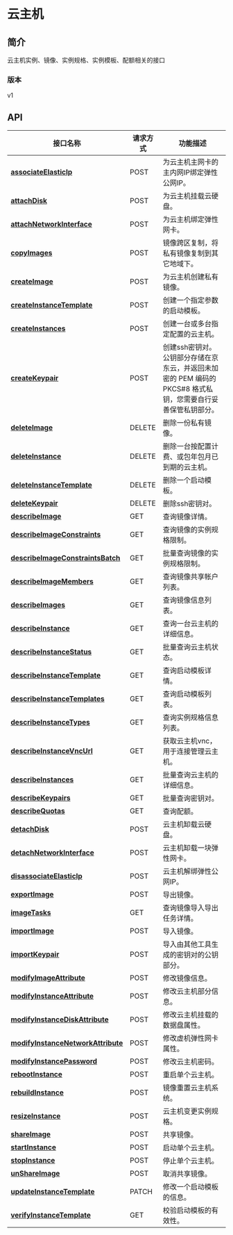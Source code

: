 # 云主机


## 简介
云主机实例、镜像、实例规格、实例模板、配额相关的接口


### 版本
v1


## API
|接口名称|请求方式|功能描述|
|---|---|---|
|[**associateElasticIp**](https://docs.jdcloud.com/cn/virtual-machines/api/associateelasticip?content=API)|POST|为云主机主网卡的主内网IP绑定弹性公网IP。<br>
|[**attachDisk**](https://docs.jdcloud.com/cn/virtual-machines/api/attachdisk?content=API)|POST|为云主机挂载云硬盘。<br>|
|[**attachNetworkInterface**](https://docs.jdcloud.com/cn/virtual-machines/api/attachnetworkinterface?content=API)|POST|为云主机绑定弹性网卡。<br>|
|[**copyImages**](https://docs.jdcloud.com/cn/virtual-machines/api/copyimages?content=API)|POST|镜像跨区复制，将私有镜像复制到其它地域下。<br>|
|[**createImage**](https://docs.jdcloud.com/cn/virtual-machines/api/createimage?content=API)|POST|为云主机创建私有镜像。<br>|
|[**createInstanceTemplate**](https://docs.jdcloud.com/cn/virtual-machines/api/createinstancetemplate?content=API)|POST|创建一个指定参数的启动模板。<br>|
|[**createInstances**](https://docs.jdcloud.com/cn/virtual-machines/api/createinstances?content=API)|POST|创建一台或多台指定配置的云主机。<br>|
|[**createKeypair**](https://docs.jdcloud.com/cn/virtual-machines/api/createkeypair?content=API)|POST|创建ssh密钥对。公钥部分存储在京东云，并返回未加密的 PEM 编码的 PKCS#8 格式私钥，您需要自行妥善保管私钥部分。<br>|
|[**deleteImage**](https://docs.jdcloud.com/cn/virtual-machines/api/deleteimage?content=API)|DELETE|删除一份私有镜像。<br>|
|[**deleteInstance**](https://docs.jdcloud.com/cn/virtual-machines/api/deleteinstance?content=API)|DELETE|删除一台按配置计费、或包年包月已到期的云主机。<br>|
|[**deleteInstanceTemplate**](https://docs.jdcloud.com/cn/virtual-machines/api/deleteinstancetemplate?content=API)|DELETE|删除一个启动模板。<br>|
|[**deleteKeypair**](https://docs.jdcloud.com/cn/virtual-machines/api/deletekeypair?content=API)|DELETE|删除ssh密钥对。<br>|
|[**describeImage**](https://docs.jdcloud.com/cn/virtual-machines/api/describeimage?content=API)|GET|查询镜像详情。<br>|
|[**describeImageConstraints**](https://docs.jdcloud.com/cn/virtual-machines/api/describeimageconstraints?content=API)|GET|查询镜像的实例规格限制。<br>|
|[**describeImageConstraintsBatch**](https://docs.jdcloud.com/cn/virtual-machines/api/describeimageconstraintsbatch?content=API)|GET|批量查询镜像的实例规格限制。<br>|
|[**describeImageMembers**](https://docs.jdcloud.com/cn/virtual-machines/api/describeimagemembers?content=API)|GET|查询镜像共享帐户列表。<br>|
|[**describeImages**](https://docs.jdcloud.com/cn/virtual-machines/api/describeimages?content=API)|GET|查询镜像信息列表。<br>|
|[**describeInstance**](https://docs.jdcloud.com/cn/virtual-machines/api/describeinstance?content=API)|GET|查询一台云主机的详细信息。<br>|
|[**describeInstanceStatus**](https://docs.jdcloud.com/cn/virtual-machines/api/describeinstancestatus?content=API)|GET|批量查询云主机状态。<br>|
|[**describeInstanceTemplate**](https://docs.jdcloud.com/cn/virtual-machines/api/describeinstancetemplate?content=API)|GET|查询启动模板详情。<br>|
|[**describeInstanceTemplates**](https://docs.jdcloud.com/cn/virtual-machines/api/describeinstancetemplates?content=API)|GET|查询启动模板列表。<br>|
|[**describeInstanceTypes**](https://docs.jdcloud.com/cn/virtual-machines/api/describeinstancetypes?content=API)|GET|查询实例规格信息列表。<br>|
|[**describeInstanceVncUrl**](https://docs.jdcloud.com/cn/virtual-machines/api/describeinstancevncurl?content=API)|GET|获取云主机vnc，用于连接管理云主机。<br>|
|[**describeInstances**](https://docs.jdcloud.com/cn/virtual-machines/api/describeinstances?content=API)|GET|批量查询云主机的详细信息。<br>|
|[**describeKeypairs**](https://docs.jdcloud.com/cn/virtual-machines/api/describekeypairs?content=API)|GET|批量查询密钥对。<br>|
|[**describeQuotas**](https://docs.jdcloud.com/cn/virtual-machines/api/describequotas?content=API)|GET|查询配额。<br>|
|[**detachDisk**](https://docs.jdcloud.com/cn/virtual-machines/api/detachdisk?content=API)|POST|云主机缷载云硬盘。<br>|
|[**detachNetworkInterface**](https://docs.jdcloud.com/cn/virtual-machines/api/detachnetworkinterface?content=API)|POST|云主机缷载一块弹性网卡。<br>|
|[**disassociateElasticIp**](https://docs.jdcloud.com/cn/virtual-machines/api/disassociateelasticip?content=API)|POST|云主机解绑弹性公网IP。<br>|
|[**exportImage**](https://docs.jdcloud.com/cn/virtual-machines/api/exportimage?content=API)|POST|导出镜像。<br>|
|[**imageTasks**](https://docs.jdcloud.com/cn/virtual-machines/api/imagetasks?content=API)|GET|查询镜像导入导出任务详情。<br>|
|[**importImage**](https://docs.jdcloud.com/cn/virtual-machines/api/importimage?content=API)|POST|导入镜像。<br>|
|[**importKeypair**](https://docs.jdcloud.com/cn/virtual-machines/api/importkeypair?content=API)|POST|导入由其他工具生成的密钥对的公钥部分。<br>|
|[**modifyImageAttribute**](https://docs.jdcloud.com/cn/virtual-machines/api/modifyimageattribute?content=API)|POST|修改镜像信息。<br>|
|[**modifyInstanceAttribute**](https://docs.jdcloud.com/cn/virtual-machines/api/modifyinstanceattribute?content=API)|POST|修改云主机部分信息。<br>|
|[**modifyInstanceDiskAttribute**](https://docs.jdcloud.com/cn/virtual-machines/api/modifyinstancediskattribute?content=API)|POST|修改云主机挂载的数据盘属性。<br>|
|[**modifyInstanceNetworkAttribute**](https://docs.jdcloud.com/cn/virtual-machines/api/modifyinstancenetworkattribute?content=API)|POST|修改虚机弹性网卡属性。<br>|
|[**modifyInstancePassword**](https://docs.jdcloud.com/cn/virtual-machines/api/modifyinstancepassword?content=API)|POST|修改云主机密码。<br>|
|[**rebootInstance**](https://docs.jdcloud.com/cn/virtual-machines/api/rebootinstance?content=API)|POST|重启单个云主机。<br>|
|[**rebuildInstance**](https://docs.jdcloud.com/cn/virtual-machines/api/rebuildinstance?content=API)|POST|镜像重置云主机系统。<br>|
|[**resizeInstance**](https://docs.jdcloud.com/cn/virtual-machines/api/resizeinstance?content=API)|POST|云主机变更实例规格。<br>|
|[**shareImage**](https://docs.jdcloud.com/cn/virtual-machines/api/shareimage?content=API)|POST|共享镜像。<br>|
|[**startInstance**](https://docs.jdcloud.com/cn/virtual-machines/api/startinstance?content=API)|POST|启动单个云主机。<br>|
|[**stopInstance**](https://docs.jdcloud.com/cn/virtual-machines/api/stopinstance?content=API)|POST|停止单个云主机。<br>|
|[**unShareImage**](https://docs.jdcloud.com/cn/virtual-machines/api/unshareimage?content=API)|POST|取消共享镜像。<br>|
|[**updateInstanceTemplate**](https://docs.jdcloud.com/cn/virtual-machines/api/updateinstancetemplate?content=API)|PATCH|修改一个启动模板的信息。<br>|
|[**verifyInstanceTemplate**](https://docs.jdcloud.com/cn/virtual-machines/api/verifyinstancetemplate?content=API)|GET|校验启动模板的有效性。<br>|
